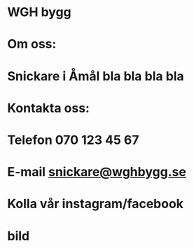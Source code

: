 # WGH bygg
# Om oss:
# Snickare i Åmål bla bla bla bla

# Kontakta oss:
# Telefon 070 123 45 67
# E-mail snickare@wghbygg.se

# Kolla vår instagram/facebook
# bild

